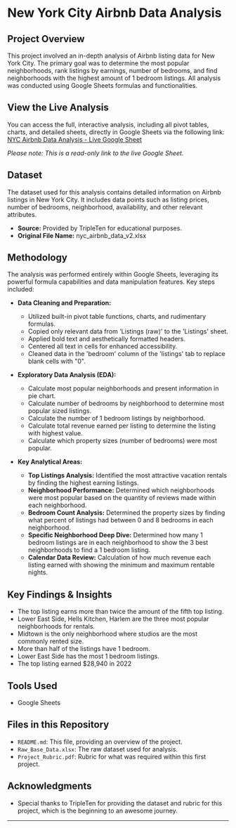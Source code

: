 # New York City Airbnb Data Analysis

## Project Overview
This project involved an in-depth analysis of Airbnb listing data for New York City. The primary goal was to determine the most popular neighborhoods, rank listings by earnings, number of bedrooms, and find neighborhoods with the highest amount of 1 bedroom listings.  All analysis was conducted using Google Sheets formulas and functionalities.
## View the Live Analysis
You can access the full, interactive analysis, including all pivot tables, charts, and detailed sheets, directly in Google Sheets via the following link:
[NYC Airbnb Data Analysis - Live Google Sheet](https://docs.google.com/spreadsheets/d/1vZP_CFtSer2BmQdoo6XvhRKfhHyE4f21fIo8PKcmkuI/edit?usp=sharing)

*Please note: This is a read-only link to the live Google Sheet.*
## Dataset
The dataset used for this analysis contains detailed information on Airbnb listings in New York City. It includes data points such as listing prices, number of bedrooms, neighborhood, availability, and other relevant attributes.
* **Source:** Provided by TripleTen for educational purposes.
* **Original File Name:** nyc_airbnb_data_v2.xlsx

## Methodology
The analysis was performed entirely within Google Sheets, leveraging its powerful formula capabilities and data manipulation features. Key steps included:

* **Data Cleaning and Preparation:**
    * Utilized built-in pivot table functions, charts, and rudimentary formulas.
    * Copied only relevant data from 'Listings (raw)' to the 'Listings' sheet.
    * Applied bold text and aesthetically formatted headers.
    * Centered all text in cells for enhanced accessibility.
    * Cleaned data in the 'bedroom' column of the 'listings' tab to replace blank cells with "0".

* **Exploratory Data Analysis (EDA):**
    * Calculate most popular neighborhoods and present information in pie chart.
    * Calculate number of bedrooms by neighborhood to determine most popular sized listings.
    * Calculate the number of 1 bedroom listings by neighborhood.
    * Calculate total revenue earned per listing to determine the listing with highest value.
    * Calculate which property sizes (number of bedrooms) were most popular.

* **Key Analytical Areas:**
    * **Top Listings Analysis:** Identified the most attractive vacation rentals by finding the highest earning listings.
    * **Neighborhood Performance:** Determined which neighborhoods were most popular based on the quantity of reviews made within each neighborhood.
    * **Bedroom Count Analysis:** Determined the property sizes by finding what percent of listings had between 0 and 8 bedrooms in each neighborhood.
    * **Specific Neighborhood Deep Dive:** Determined how many 1 bedroom listings are in each neighborhood to show the 3 best neighborhoods to find a 1 bedroom listing.
    * **Calendar Data Review:** Calculation of how much revenue each listing earned with showing the minimum and maximum rentable nights.

## Key Findings & Insights
* The top listing earns more than twice the amount of the fifth top listing.
* Lower East Side, Hells Kitchen, Harlem are the three most popular neighborhoods for rentals.
* Midtown is the only neighborhood where studios are the most commonly rented size.
* More than half of the listings have 1 bedroom.
* Lower East Side has the most 1 bedroom listings.
* The top listing earned $28,940 in 2022

## Tools Used
* Google Sheets

## Files in this Repository
* `README.md`: This file, providing an overview of the project.
* `Raw_Base_Data.xlsx`: The raw dataset used for analysis.
* `Project_Rubric.pdf`: Rubric for what was required within this first project.

##  Acknowledgments
* Special thanks to  TripleTen for providing the dataset and rubric for this project, which is the beginning to an awesome journey.
---